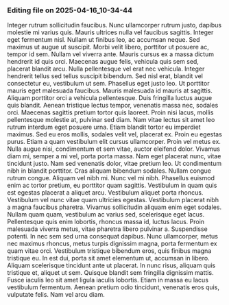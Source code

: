 

### Editing file on 2025-04-16_10-34-44

Integer rutrum sollicitudin faucibus. Nunc ullamcorper rutrum justo, dapibus molestie mi varius quis. Mauris ultrices nulla vel faucibus sagittis. Integer eget fermentum nisl. Nullam ut finibus leo, ac accumsan neque. Sed maximus ut augue ut suscipit. Morbi velit libero, porttitor ut posuere ac, tempor id sem. Nullam vel viverra ante. Mauris cursus ex a massa dictum hendrerit id quis orci. Maecenas augue felis, vehicula quis sem sed, placerat blandit arcu. Nulla pellentesque vel erat nec vehicula. Integer hendrerit tellus sed tellus suscipit bibendum. Sed nisl erat, blandit vel consectetur eu, vestibulum ut sem.
Phasellus eget justo leo. Ut porttitor mauris eget malesuada faucibus. Mauris malesuada id mauris at sagittis. Aliquam porttitor orci a vehicula pellentesque. Duis fringilla luctus augue quis blandit. Aenean tristique lectus tempor, venenatis massa nec, sodales orci. Maecenas sagittis pretium tortor quis laoreet. Proin nisi lacus, mollis pellentesque molestie at, pulvinar sed diam. Nam vitae lectus sit amet leo rutrum interdum eget posuere urna. Etiam blandit tortor eu imperdiet maximus. Sed eu eros mollis, sodales velit vel, placerat ex. Proin eu egestas purus. Etiam a quam vestibulum elit cursus ullamcorper. Proin vel metus ex. Nulla augue nisi, condimentum et sem vitae, auctor eleifend dolor. Vivamus diam mi, semper a mi vel, porta porta massa.
Nam eget placerat nunc, vitae tincidunt justo. Nam sed venenatis dolor, vitae pretium leo. Ut condimentum nibh in blandit porttitor. Cras aliquam bibendum sodales. Nullam congue rutrum congue. Aliquam vel nibh mi. Nunc vel mi nibh.
Phasellus euismod enim ac tortor pretium, eu porttitor quam sagittis. Vestibulum in quam quis est egestas placerat a aliquet arcu. Vestibulum aliquet porta rhoncus. Vestibulum vel nunc vitae quam ultricies egestas. Vestibulum placerat nibh a magna faucibus pharetra. Vivamus sollicitudin aliquam enim eget sodales. Nullam quam quam, vestibulum ac varius sed, scelerisque eget lacus. Pellentesque quis enim lobortis, rhoncus massa id, luctus lacus. Proin malesuada viverra metus, vitae pharetra libero pulvinar a. Suspendisse potenti. In nec sem sed urna consequat dapibus. Nunc ullamcorper, metus nec maximus rhoncus, metus turpis dignissim magna, porta fermentum ex quam vitae orci. Vestibulum tristique bibendum eros, quis finibus magna tristique eu.
In est dui, porta sit amet elementum ut, accumsan in libero. Aliquam scelerisque tincidunt ante ut placerat. In nunc risus, aliquam quis tristique et, aliquet ut sem. Quisque blandit sem fringilla dignissim mattis. Fusce iaculis leo sit amet ligula iaculis lobortis. Etiam in massa eu lacus vestibulum fermentum. Aenean pretium odio tincidunt, venenatis eros quis, vulputate felis. Nam vel arcu diam.


